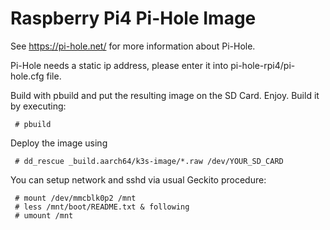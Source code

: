 Raspberry Pi4 Pi-Hole Image
===========================

See https://pi-hole.net/ for more information about Pi-Hole.

Pi-Hole needs a static ip address, please enter it into
pi-hole-rpi4/pi-hole.cfg file.

Build with pbuild and put the resulting image on the SD Card.
Enjoy.
Build it by executing:

```shell
 # pbuild
```

Deploy the image using 

```shell
 # dd_rescue _build.aarch64/k3s-image/*.raw /dev/YOUR_SD_CARD
```

You can setup network and sshd via usual Geckito procedure:

```shell
 # mount /dev/mmcblk0p2 /mnt
 # less /mnt/boot/README.txt & following
 # umount /mnt
```


